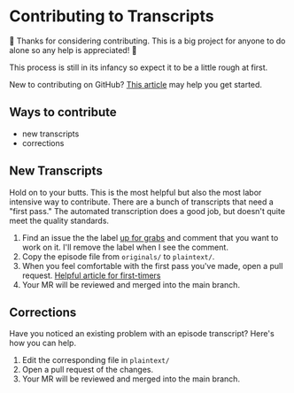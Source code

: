 # Contributing to Transcripts

:bow: Thanks for considering contributing. This is a big project for anyone to do alone so any help is appreciated! :bow:

This process is still in its infancy so expect it to be a little rough at first.

New to contributing on GitHub? [This article](https://docs.github.com/en/github/managing-files-in-a-repository/managing-files-on-github/editing-files-in-another-users-repository) may help you get started.

## Ways to contribute

- new transcripts
- corrections

## New Transcripts

Hold on to your butts. This is the most helpful but also the most labor intensive way to contribute. There are a bunch of transcripts that need a "first pass." The automated transcription does a good job, but doesn't quite meet the quality standards.

1. Find an issue the the label [up for grabs](https://github.com/ppkn/metamuse-transcripts/labels/up%20for%20grabs) and comment that you want to work on it. I'll remove the label when I see the comment.
2. Copy the episode file from `originals/` to `plaintext/`.
3. When you feel comfortable with the first pass you've made, open a pull request. [Helpful article for first-timers](https://docs.github.com/en/github/collaborating-with-pull-requests/proposing-changes-to-your-work-with-pull-requests/creating-a-pull-request-from-a-fork)
4. Your MR will be reviewed and merged into the main branch.

## Corrections

Have you noticed an existing problem with an episode transcript? Here's how you can help.

1. Edit the corresponding file in `plaintext/`
2. Open a pull request of the changes.
3. Your MR will be reviewed and merged into the main branch.
